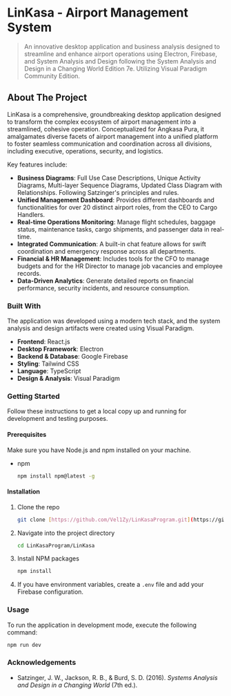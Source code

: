 # LinKasa - Airport Management System

> An innovative desktop application and business analysis designed to streamline and enhance airport operations using Electron, Firebase, and System Analysis and Design following the System Analysis and Design in a Changing World Edition 7e. Utilizing Visual Paradigm Community Edition.

## About The Project

LinKasa is a comprehensive, groundbreaking desktop application designed to transform the complex ecosystem of airport management into a streamlined, cohesive operation. Conceptualized for Angkasa Pura, it amalgamates diverse facets of airport management into a unified platform to foster seamless communication and coordination across all divisions, including executive, operations, security, and logistics.

Key features include:

- **Business Diagrams**: Full Use Case Descriptions, Unique Activity Diagrams, Multi-layer Sequence Diagrams, Updated Class Diagram with Relationships. Following Satzinger's principles and rules.
- **Unified Management Dashboard**: Provides different dashboards and functionalities for over 20 distinct airport roles, from the CEO to Cargo Handlers.
- **Real-time Operations Monitoring**: Manage flight schedules, baggage status, maintenance tasks, cargo shipments, and passenger data in real-time.
- **Integrated Communication**: A built-in chat feature allows for swift coordination and emergency response across all departments.
- **Financial & HR Management**: Includes tools for the CFO to manage budgets and for the HR Director to manage job vacancies and employee records.
- **Data-Driven Analytics**: Generate detailed reports on financial performance, security incidents, and resource consumption.

### Built With

The application was developed using a modern tech stack, and the system analysis and design artifacts were created using Visual Paradigm.

- **Frontend**: React.js
- **Desktop Framework**: Electron
- **Backend & Database**: Google Firebase
- **Styling**: Tailwind CSS
- **Language**: TypeScript
- **Design & Analysis**: Visual Paradigm

### Getting Started

Follow these instructions to get a local copy up and running for development and testing purposes.

#### Prerequisites

Make sure you have Node.js and npm installed on your machine.

- npm
  ```sh
  npm install npm@latest -g
  ```

#### Installation

1.  Clone the repo
    ```sh
    git clone [https://github.com/Vel1Zy/LinKasaProgram.git](https://github.com/Vel1Zy/LinKasaProgram.git)
    ```
2.  Navigate into the project directory
    ```sh
    cd LinKasaProgram/LinKasa
    ```
3.  Install NPM packages
    ```sh
    npm install
    ```
4.  If you have environment variables, create a `.env` file and add your Firebase configuration.

### Usage

To run the application in development mode, execute the following command:

```sh
npm run dev
```

### Acknowledgements

- Satzinger, J. W., Jackson, R. B., & Burd, S. D. (2016). _Systems Analysis and Design in a Changing World_ (7th ed.).
